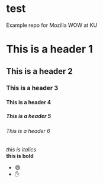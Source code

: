 # test
Example repo for Mozilla WOW at KU  
# This is a header 1  
## This is a header 2  
### This is a header 3  
#### This is a header 4  
##### This is a header 5  
###### This is a header 6  
*this is italics*  
**this is bold**  
* :smile:
* :hand:
